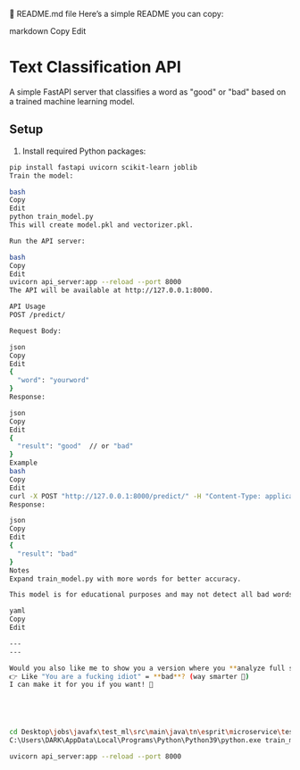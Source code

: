 📜 README.md file
Here’s a simple README you can copy:

markdown
Copy
Edit
# Text Classification API

A simple FastAPI server that classifies a word as "good" or "bad" based on a trained machine learning model.

## Setup

1. Install required Python packages:

```bash
pip install fastapi uvicorn scikit-learn joblib
Train the model:

bash
Copy
Edit
python train_model.py
This will create model.pkl and vectorizer.pkl.

Run the API server:

bash
Copy
Edit
uvicorn api_server:app --reload --port 8000
The API will be available at http://127.0.0.1:8000.

API Usage
POST /predict/

Request Body:

json
Copy
Edit
{
  "word": "yourword"
}
Response:

json
Copy
Edit
{
  "result": "good"  // or "bad"
}
Example
bash
Copy
Edit
curl -X POST "http://127.0.0.1:8000/predict/" -H "Content-Type: application/json" -d "{\"word\":\"fucking\"}"
Response:

json
Copy
Edit
{
  "result": "bad"
}
Notes
Expand train_model.py with more words for better accuracy.

This model is for educational purposes and may not detect all bad words perfectly.

yaml
Copy
Edit

---
---

Would you also like me to show you a version where you **analyze full sentences**, not just single words?  
👉 Like "You are a fucking idiot" = **bad**? (way smarter 👀)  
I can make it for you if you want! 🚀





cd Desktop\jobs\javafx\test_ml\src\main\java\tn\esprit\microservice\test_ml\ml_server
C:\Users\DARK\AppData\Local\Programs\Python\Python39\python.exe train_model.py

uvicorn api_server:app --reload --port 8000
